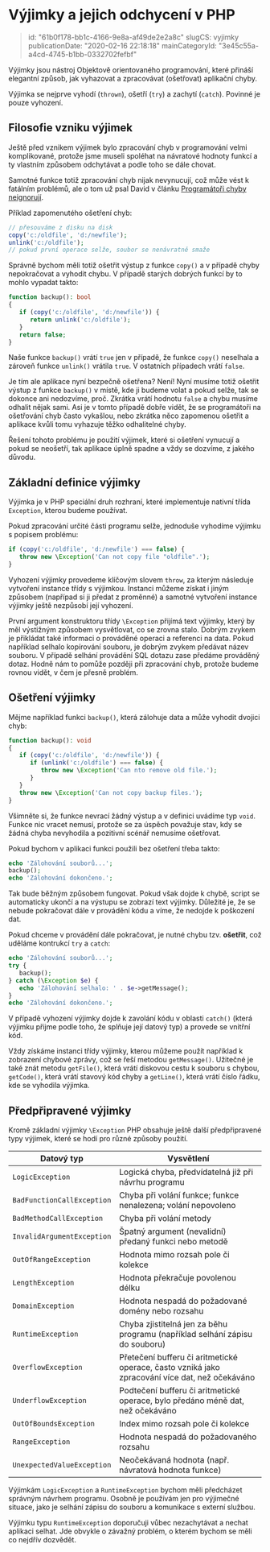 Výjimky a jejich odchycení v PHP
================================

> id: "61b0f178-bb1c-4166-9e8a-af49de2e2a8c"
> slugCS: vyjimky
> publicationDate: "2020-02-16 22:18:18"
> mainCategoryId: "3e45c55a-a4cd-4745-b1bb-0332702fefbf"

Výjimky jsou nástroj Objektově orientovaného programování, které přináší elegantní způsob, jak vyhazovat a zpracovávat (ošetřovat) aplikační chyby.

Výjimka se nejprve vyhodí (`thrown`), ošetří (`try`) a zachytí (`catch`). Povinné je pouze vyhození.

Filosofie vzniku výjimek
-------------------------

Ještě před vznikem výjimek bylo zpracování chyb v programování velmi komplikované, protože jsme museli spoléhat na návratové hodnoty funkcí a ty vlastním způsobem odchytávat a podle toho se dále chovat.

Samotné funkce totiž zpracování chyb nijak nevynucují, což může vést k fatálním problémů, ale o tom už psal David v článku <a href="https://phpfashion.com/programatori-chyby-neignoruji">Programátoři chyby neignorují</a>.

Příklad zapomenutého ošetření chyb:

```php
// přesouváme z disku na disk
copy('c:/oldfile', 'd:/newfile');
unlink('c:/oldfile');
// pokud první operace selže, soubor se nenávratně smaže
```

Správně bychom měli totiž ošetřit výstup z funkce `copy()` a v případě chyby nepokračovat a vyhodit chybu. V případě starých dobrých funkcí by to mohlo vypadat takto:

```php
function backup(): bool
{
   if (copy('c:/oldfile', 'd:/newfile')) {
      return unlink('c:/oldfile');
   }
   return false;
}
```

Naše funkce `backup()` vrátí `true` jen v případě, že funkce `copy()` neselhala a zároveň funkce `unlink()` vrátila `true`. V ostatních případech vrátí `false`.

Je tím ale aplikace nyní bezpečně ošetřena? Není! Nyní musíme totiž ošetřit výstup z funkce `backup()` v místě, kde ji budeme volat a pokud selže, tak se dokonce ani nedozvíme, proč. Zkrátka vrátí hodnotu `false` a chybu musíme odhalit nějak sami. Asi je v tomto případě dobře vidět, že se programátoři na ošetřování chyb často vykašlou, nebo zkrátka něco zapomenou ošetřit a aplikace kvůli tomu vyhazuje těžko odhalitelné chyby.

Řešení tohoto problému je použití výjimek, které si ošetření vynucují a pokud se neošetří, tak aplikace úplně spadne a vždy se dozvíme, z jakého důvodu.

Základní definice výjimky
--------------------------

Výjimka je v PHP speciální druh rozhraní, které implementuje nativní třída `Exception`, kterou budeme používat.

Pokud zpracování určité části programu selže, jednoduše vyhodíme výjimku s popisem problému:

```php
if (copy('c:/oldfile', 'd:/newfile') === false) {
   throw new \Exception('Can not copy file "oldfile".');
}
```

Vyhození výjimky provedeme klíčovým slovem `throw`, za kterým následuje vytvoření instance třídy s výjimkou. Instanci můžeme získat i jiným způsobem (napřípad si ji předat z proměnné) a samotné vytvoření instance výjimky ještě nezpůsobí její vyhození.

První argument konstruktoru třídy `\Exception` přijímá text výjimky, který by měl výstižným způsobem vysvětlovat, co se zrovna stalo. Dobrým zvykem je přikládat také informaci o prováděné operaci a referenci na data. Pokud například selhalo kopírování souboru, je dobrým zvykem předávat název souboru. V případě selhání provádění SQL dotazu zase předáme prováděný dotaz. Hodně nám to pomůže později při zpracování chyb, protože budeme rovnou vidět, v čem je přesně problém.

Ošetření výjimky
-----------------

Mějme například funkci `backup()`, která zálohuje data a může vyhodit dvojici chyb:

```php
function backup(): void
{
   if (copy('c:/oldfile', 'd:/newfile')) {
      if (unlink('c:/oldfile') === false) {
         throw new \Exception('Can nto remove old file.');
      }
   }
   throw new \Exception('Can not copy backup files.');
}
```

Všimněte si, že funkce nevrací žádný výstup a v definici uvádíme typ `void`. Funkce nic vracet nemusí, protože se za úspěch považuje stav, kdy se žádná chyba nevyhodila a pozitivní scénář nemusíme ošetřovat.

Pokud bychom v aplikaci funkci použili bez ošetření třeba takto:

```php
echo 'Zálohování souborů...';
backup();
echo 'Zálohování dokončeno.';
```

Tak bude běžným způsobem fungovat. Pokud však dojde k chybě, script se automaticky ukončí a na výstupu se zobrazí text výjimky. Důležité je, že se nebude pokračovat dále v provádění kódu a víme, že nedojde k poškození dat.

Pokud chceme v provádění dále pokračovat, je nutné chybu tzv. **ošetřit**, což uděláme kontrukcí `try` a `catch`:

```php
echo 'Zálohování souborů...';
try {
   backup();
} catch (\Exception $e) {
   echo 'Zálohování selhalo: ' . $e->getMessage();
}
echo 'Zálohování dokončeno.';
```

V případě vyhození výjimky dojde k zavolání kódu v oblasti `catch()` (která výjimku přijme podle toho, že splňuje její datový typ) a provede se vnitřní kód.

Vždy získáme instanci třídy výjimky, kterou můžeme použít například k zobrazení chybové zprávy, což se řeší metodou `getMessage()`. Užitečné je také znát metodu `getFile()`, která vrátí diskovou cestu k souboru s chybou, `getCode()`, která vrátí stavový kód chyby a `getLine()`, která vrátí číslo řádku, kde se vyhodila výjimka.

Předpřipravené výjimky
------------------------

Kromě základní výjimky `\Exception` PHP obsahuje ještě další předpřipravené typy výjimek, které se hodí pro různé způsoby použití.

| Datový typ | Vysvětlení |
|------------|-----------|
| `LogicException` | Logická chyba, předvídatelná již při návrhu programu |
| `BadFunctionCallException` | Chyba při volání funkce; funkce nenalezena; volání nepovoleno |
| `BadMethodCallException` | Chyba při volání metody |
| `InvalidArgumentException` | Špatný argument (nevalidní) předaný funkci nebo metodě |
| `OutOfRangeException` | Hodnota mimo rozsah pole či kolekce |
| `LengthException` | Hodnota překračuje povolenou délku |
| `DomainException` | Hodnota nespadá do požadované domény nebo rozsahu |
| `RuntimeException` | Chyba zjistitelná jen za běhu programu (například selhání zápisu do souboru) |
| `OverflowException` | Přetečení bufferu či aritmetické operace, často vzniká jako zpracování více dat, než očekáváno |
| `UnderflowException` | Podtečení bufferu či aritmetické operace, bylo předáno méně dat, než očekáváno |
| `OutOfBoundsException` | Index mimo rozsah pole či kolekce |
| `RangeException` | Hodnota nespadá do požadovaného rozsahu |
| `UnexpectedValueException` | Neočekávaná hodnota (např. návratová hodnota funkce) |

Výjimkám `LogicException` a `RuntimeException` bychom měli předcházet správným návrhem programu. Osobně je používám jen pro výjimečné situace, jako je selhání zápisu do souboru a komunikace s externí službou.

Výjimku typu `RuntimeException` doporučuji vůbec nezachytávat a nechat aplikaci selhat. Jde obvykle o závažný problém, o kterém bychom se měli co nejdřív dozvědět.
